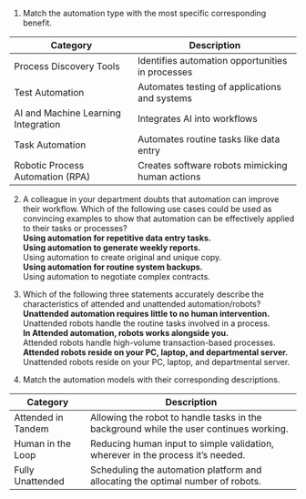 1. Match the automation type with the most specific corresponding benefit.
   
| Category                           | Description                                       |
|------------------------------------|---------------------------------------------------|
| Process Discovery Tools            | Identifies automation opportunities in processes |
| Test Automation                    | Automates testing of applications and systems |
| AI and Machine Learning Integration | Integrates AI into workflows |
| Task Automation                    | Automates routine tasks like data entry |
| Robotic Process Automation (RPA)   | Creates software robots mimicking human actions |

2. A colleague in your department doubts that automation can improve their workflow.
Which of the following use cases could be used as convincing examples to show that automation can be effectively applied to their tasks or processes? <br>
  **Using automation for repetitive data entry tasks.** <br>
  **Using automation to generate weekly reports.** <br>
  Using automation to create original and unique copy. <br>
  **Using automation for routine system backups.** <br>
  Using automation to negotiate complex contracts. <br>

3. Which of the following three statements accurately describe the characteristics of attended and unattended automation/robots? <br>
**Unattended automation requires little to no human intervention.** <br>
Unattended robots handle the routine tasks involved in a process. <br>
**In Attended automation, robots works alongside you.** <br>
Attended robots handle high-volume transaction-based processes. <br>
**Attended robots reside on your PC, laptop, and departmental server.** <br>
Unattended robots reside on your PC, laptop, and departmental server. <br>
   
4. Match the automation models with their corresponding descriptions.
   
| Category                           | Description                                       |
|------------------------------------|---------------------------------------------------|
| Attended in Tandem            | Allowing the robot to handle tasks in the background while the user continues working. |
| Human in the Loop                    | Reducing human input to simple validation, wherever in the process it’s needed. |
| Fully Unattended | Scheduling the automation platform and allocating the optimal number of robots. |

